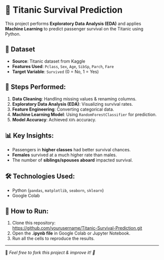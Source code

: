 # 🚢 Titanic Survival Prediction

This project performs **Exploratory Data Analysis (EDA)** and applies **Machine Learning** to predict passenger survival on the Titanic using Python.

## 📌 Dataset
- **Source**: Titanic dataset from Kaggle
- **Features Used**: `Pclass`, `Sex`, `Age`, `SibSp`, `Parch`, `Fare`
- **Target Variable**: `Survived` (0 = No, 1 = Yes)

## 🚀 Steps Performed:
1. **Data Cleaning**: Handling missing values & renaming columns.
2. **Exploratory Data Analysis (EDA)**: Visualizing survival rates.
3. **Feature Engineering**: Converting categorical data.
4. **Machine Learning Model**: Using `RandomForestClassifier` for prediction.
5. **Model Accuracy**: Achieved `XX%` accuracy.

## 📊 Key Insights:
- Passengers in **higher classes** had better survival chances.
- **Females** survived at a much higher rate than males.
- The number of **siblings/spouses aboard** impacted survival.

## 🛠️ Technologies Used:
- Python (`pandas`, `matplotlib`, `seaborn`, `sklearn`)
- Google Colab

## 🔗 How to Run:
1. Clone this repository:  
https://github.com/yourusername/Titanic-Survival-Prediction.git
2. Open the **.ipynb file** in Google Colab or Jupyter Notebook.
3. Run all the cells to reproduce the results.

---
📌 _Feel free to fork this project & improve it! 🚀_
